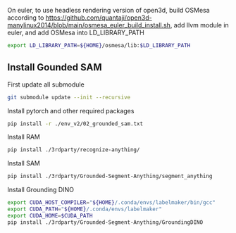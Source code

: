 On euler, to use headless rendering version of open3d, build OSMesa according to https://github.com/quantaji/open3d-manylinux2014/blob/main/osmesa_euler_build_install.sh, add llvm module in euler, and add OSMesa into LD_LIBRARY_PATH
```sh
export LD_LIBRARY_PATH=${HOME}/osmesa/lib:$LD_LIBRARY_PATH
```


## Install Gounded SAM
First update all submodule
```sh
git submodule update --init --recursive
```

Install pytorch and other required packages
```sh
pip install -r ./env_v2/02_grounded_sam.txt
```
Install RAM
```sh
pip install ./3rdparty/recognize-anything/
```

Install SAM
```sh
pip install ./3rdparty/Grounded-Segment-Anything/segment_anything
```

Install Grounding DINO
```sh
export CUDA_HOST_COMPILER="${HOME}/.conda/envs/labelmaker/bin/gcc"
export CUDA_PATH="${HOME}/.conda/envs/labelmaker"
export CUDA_HOME=$CUDA_PATH
pip install ./3rdparty/Grounded-Segment-Anything/GroundingDINO
```

